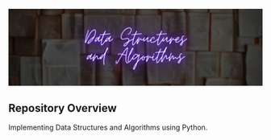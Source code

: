 ![DSA](readme-resources/dsa-banner.png)

## Repository Overview
Implementing Data Structures and Algorithms using Python.

